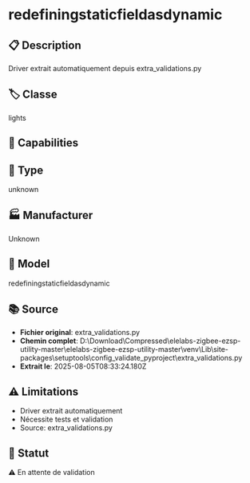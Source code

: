 # redefiningstaticfieldasdynamic

## 📋 Description
Driver extrait automatiquement depuis extra_validations.py

## 🏷️ Classe
lights

## 🔧 Capabilities


## 📡 Type
unknown

## 🏭 Manufacturer
Unknown

## 📱 Model
redefiningstaticfieldasdynamic

## 📚 Source
- **Fichier original**: extra_validations.py
- **Chemin complet**: D:\Download\Compressed\elelabs-zigbee-ezsp-utility-master\elelabs-zigbee-ezsp-utility-master\venv\Lib\site-packages\setuptools\config\_validate_pyproject\extra_validations.py
- **Extrait le**: 2025-08-05T08:33:24.180Z

## ⚠️ Limitations
- Driver extrait automatiquement
- Nécessite tests et validation
- Source: extra_validations.py

## 🚀 Statut
⚠️ En attente de validation
